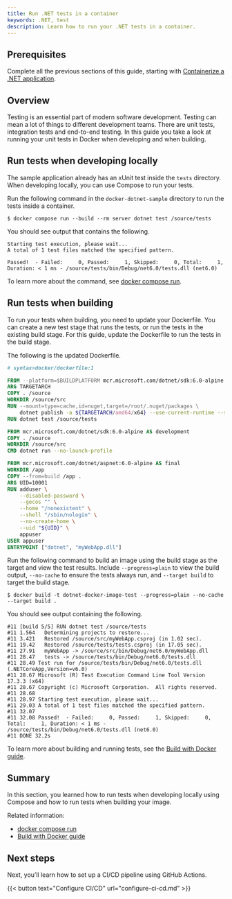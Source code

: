 ```yaml
---
title: Run .NET tests in a container
keywords: .NET, test
description: Learn how to run your .NET tests in a container.
---
```


## Prerequisites

Complete all the previous sections of this guide, starting with [Containerize a .NET application](containerize.md).

## Overview

Testing is an essential part of modern software development. Testing can mean a
lot of things to different development teams. There are unit tests, integration
tests and end-to-end testing. In this guide you take a look at running your unit
tests in Docker when developing and when building.

## Run tests when developing locally

The sample application already has an xUnit test inside the `tests` directory. When developing locally, you can use Compose to run your tests.

Run the following command in the `docker-dotnet-sample` directory to run the tests inside a container.

```console
$ docker compose run --build --rm server dotnet test /source/tests
```

You should see output that contains the following.

```console
Starting test execution, please wait...
A total of 1 test files matched the specified pattern.

Passed!  - Failed:     0, Passed:     1, Skipped:     0, Total:     1, Duration: < 1 ms - /source/tests/bin/Debug/net6.0/tests.dll (net6.0)
```

To learn more about the command, see [docker compose run](/engine/reference/commandline/compose_run/).

## Run tests when building

To run your tests when building, you need to update your Dockerfile. You can create a new test stage that runs the tests, or run the tests in the existing build stage. For this guide, update the Dockerfile to run the tests in the build stage.

The following is the updated Dockerfile.

```dockerfile
# syntax=docker/dockerfile:1

FROM --platform=$BUILDPLATFORM mcr.microsoft.com/dotnet/sdk:6.0-alpine AS build
ARG TARGETARCH
COPY . /source
WORKDIR /source/src
RUN --mount=type=cache,id=nuget,target=/root/.nuget/packages \
    dotnet publish -a ${TARGETARCH/amd64/x64} --use-current-runtime --self-contained false -o /app
RUN dotnet test /source/tests

FROM mcr.microsoft.com/dotnet/sdk:6.0-alpine AS development
COPY . /source
WORKDIR /source/src
CMD dotnet run --no-launch-profile

FROM mcr.microsoft.com/dotnet/aspnet:6.0-alpine AS final
WORKDIR /app
COPY --from=build /app .
ARG UID=10001
RUN adduser \
    --disabled-password \
    --gecos "" \
    --home "/nonexistent" \
    --shell "/sbin/nologin" \
    --no-create-home \
    --uid "${UID}" \
    appuser
USER appuser
ENTRYPOINT ["dotnet", "myWebApp.dll"]
```

Run the following command to build an image using the build stage as the target and view the test results. Include `--progress=plain` to view the build output, `--no-cache` to ensure the tests always run, and `--target build` to target the build stage.

```console
$ docker build -t dotnet-docker-image-test --progress=plain --no-cache --target build .
```

You should see output containing the following.

```console
#11 [build 5/5] RUN dotnet test /source/tests
#11 1.564   Determining projects to restore...
#11 3.421   Restored /source/src/myWebApp.csproj (in 1.02 sec).
#11 19.42   Restored /source/tests/tests.csproj (in 17.05 sec).
#11 27.91   myWebApp -> /source/src/bin/Debug/net6.0/myWebApp.dll
#11 28.47   tests -> /source/tests/bin/Debug/net6.0/tests.dll
#11 28.49 Test run for /source/tests/bin/Debug/net6.0/tests.dll (.NETCoreApp,Version=v6.0)
#11 28.67 Microsoft (R) Test Execution Command Line Tool Version 17.3.3 (x64)
#11 28.67 Copyright (c) Microsoft Corporation.  All rights reserved.
#11 28.68
#11 28.97 Starting test execution, please wait...
#11 29.03 A total of 1 test files matched the specified pattern.
#11 32.07
#11 32.08 Passed!  - Failed:     0, Passed:     1, Skipped:     0, Total:     1, Duration: < 1 ms - /source/tests/bin/Debug/net6.0/tests.dll (net6.0)
#11 DONE 32.2s
```

To learn more about building and running tests, see the [Build with Docker guide](../../build/guide/_index.md).

## Summary

In this section, you learned how to run tests when developing locally using Compose and how to run tests when building your image.

Related information:
 - [docker compose run](/engine/reference/commandline/compose_run/)
 - [Build with Docker guide](../../build/guide/index.md)

## Next steps

Next, you’ll learn how to set up a CI/CD pipeline using GitHub Actions.

{{< button text="Configure CI/CD" url="configure-ci-cd.md" >}}